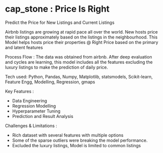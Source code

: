 # cap_stone : Price Is Right

Predict the Price for New Listings and Current Listings

Airbnb listings are growing at rapid pace all over the world.  New hosts price their listings approximately based on the listings in the neighbourhood.  This Model helps hosts price their properties @ Right Price based on the primary and latent features

Process Flow :  The data was obtained from airbnb.  After deep evaluation and cycles are learning,  this model includes all the features excluding the luxury listings to make the prediction of daily price.

Tech used:
Python, Pandas, Numpy, Matplotlib, statsmodels, Scikit-learn, Feature Engg, Modelling, Regression, gmaps

Key Features :
  - Data Engineering
  - Regression Modelling
  - Hyperparameter Tuning
  - Prediction and Result Analysis 

Challenges & Limitations :
  - Rich dataset with several features with multiple options  
  - Some of the sparse outliers were breaking the model performance.   
  - Excluded the luxury listings, Model is limited to common listings
